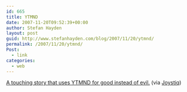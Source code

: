 ```yaml
---
id: 665
title: YTMND
date: 2007-11-20T09:52:39+00:00
author: Stefan Hayden
layout: post
guid: http://www.stefanhayden.com/blog/2007/11/20/ytmnd/
permalink: /2007/11/20/ytmnd/
Post:
  - link
categories:
  - web
---
```

<a href="http://animalcrossingtragedy.ytmnd.com/">A touching story that uses YTMND for good instead of evil.</a> (via <a href="http://www.joystiq.com/">Joystiq</a>)